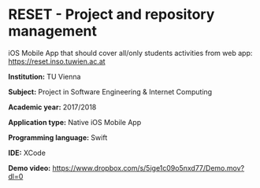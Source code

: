 # RESET - Project and repository management

iOS Mobile App that should cover all/only students activities from web app: https://reset.inso.tuwien.ac.at

**Institution:** TU Vienna

**Subject:** Project in Software Engineering & Internet Computing

**Academic year:** 2017/2018

**Application type:**  Native iOS Mobile App

**Programming language:** Swift

**IDE:** XCode


**Demo video:** https://www.dropbox.com/s/5ige1c09o5nxd77/Demo.mov?dl=0
